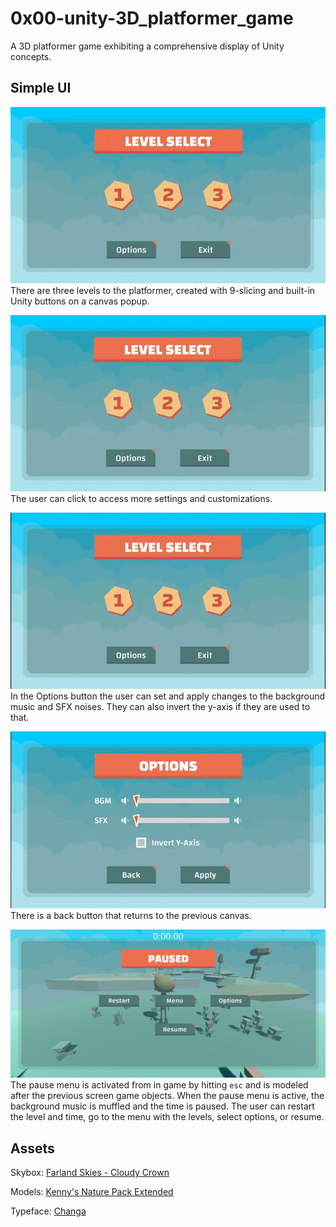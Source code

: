# 0x00-unity-3D_platformer_game
 A 3D platformer game exhibiting a comprehensive display of Unity concepts.
 
## Simple UI
![Levels being clicked](https://raw.githubusercontent.com/szbrooks2017/0x00-unity-3D_platformer_game/main/Assets/Readme%20Assets/UI_levels_clicked.gif) There are three levels to the platformer, created with 9-slicing and built-in Unity buttons on a canvas popup.

![Options being clicked](https://raw.githubusercontent.com/szbrooks2017/0x00-unity-3D_platformer_game/main/Assets/Readme%20Assets/UI_levels_clicked_1.1.gif) The user can click to access more settings and customizations. 

![Options button](https://raw.githubusercontent.com/szbrooks2017/0x00-unity-3D_platformer_game/main/Assets/Readme%20Assets/UI_options_button.gif) In the Options button the user can set and apply changes to the background music and SFX noises. They can also invert the y-axis if they are used to that.

![Settings](https://raw.githubusercontent.com/szbrooks2017/0x00-unity-3D_platformer_game/main/Assets/Readme%20Assets/UI_options_clicked.gif) There is a back button that returns to the previous canvas.

![Pause Menu](https://raw.githubusercontent.com/szbrooks2017/0x00-unity-3D_platformer_game/main/Assets/Readme%20Assets/Pause%20Menu.png) The pause menu is activated from in game by hitting `esc` and is modeled after the previous screen game objects. When the pause menu is active, the background music is muffled and the time is paused. The user can restart the level and time, go to the menu with the levels, select options, or resume.


## Assets
Skybox: [Farland Skies - Cloudy Crown](https://assetstore.unity.com/packages/2d/textures-materials/sky/farland-skies-cloudy-crown-60004)

Models: [Kenny's Nature Pack Extended](https://kenney.nl/assets/nature-pack-extended)

Typeface: [Changa](https://fonts.google.com/specimen/Changa)
